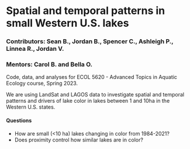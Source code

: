 # Spatial and temporal patterns in small Western U.S. lakes 

### Contributors: Sean B., Jordan B., Spencer C., Ashleigh P., Linnea R., Jordan V.
### Mentors: Carol B. and Bella O. 

Code, data, and analyses for ECOL 5620 - Advanced Topics in Aquatic Ecology course, Spring 2023.

We are using LandSat and LAGOS data to investigate spatial and temporal patterns and drivers of lake color in lakes between 1 and 10ha in the Western U.S. states.

#### Questions
- How are small (<10 ha) lakes changing in color from 1984-2021?
- Does proximity control how similar lakes are in color?  
